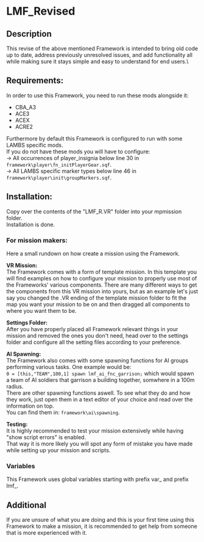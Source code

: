# LMF_Revised
## Description
This revise of the above mentioned Framework is intended to bring old code up to date, address previously unresolved issues,
and add functionality all while making sure it stays simple and easy to understand for end users.\

## Requirements:
In order to use this Framework, you need to run these mods alongside it:
* CBA_A3
* ACE3
* ACEX
* ACRE2

Furthermore by default this Framework is configured to run with some LAMBS specific mods.\
If you do not have these mods you will have to configure:\
-> All occurrences of player_insignia below line 30 in `framework\player\fn_initPlayerGear.sqf`.\
-> All LAMBS specific marker types below line 46 in `framework\player\init\groupMarkers.sqf`.

## Installation:
Copy over the contents of the "LMF_R.VR" folder into your mpmission folder.\
Installation is done.

### For mission makers:
Here a small rundown on how create a mission using the Framework.

__VR Mission:__\
The Framework comes with a form of template mission. In this template you will find examples on how to configure your mission
to properly use most of the Frameworks' various components. There are many different ways to get the components from this VR
mission into yours, but as an example let's just say you changed the .VR ending of the template mission folder to fit the map
you want your mission to be on and then dragged all components to where you want them to be.

__Settings Folder:__\
After you have properly placed all Framework relevant things in your mission and removed the ones you don't need,
head over to the settings folder and configure all the setting files according to your preference.

__AI Spawning:__\
The Framework also comes with some spawning functions for AI groups performing various tasks. One example would be:\
`0 = [this,"TEAM",100,1] spawn lmf_ai_fnc_garrison;` which would spawn a team of AI soldiers that garrison a building together,
somwhere in a 100m radius.\
There are other spawning functions aswell. To see what they do and how they work, just open them in a text editor of your choice
and read over the information on top.\
You can find them in: `framework\ai\spawning`.

__Testing:__\
It is highly recommended to test your mission extensively while having "show script errors" is enabled.\
That way it is more likely you will spot any form of mistake you have made while setting up your mission
and scripts.

### Variables
This Framework uses global variables starting with prefix var_ and prefix lmf_.

## Additional
If you are unsure of what you are doing and this is your first time using this Framework to make a mission, it is recommended to get help from
someone that is more experienced with it.